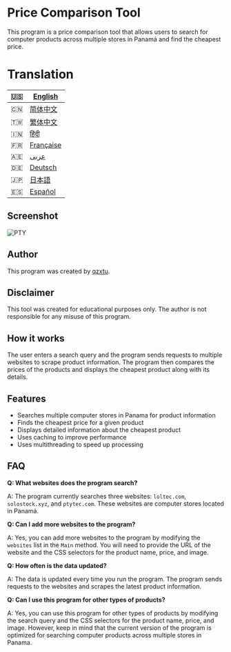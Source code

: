# Price Comparison Tool

This program is a price comparison tool that allows users to search for computer products across multiple stores in Panamá and find the cheapest price.

# Translation
| 🇺🇸 | [English](README.md) |
|-----|----------------------|
| 🇨🇳 | [简体中文](README.zh-CN.md) |
| 🇹🇼 | [繁体中文](README.zh-TW.md) |
| 🇮🇳 | [हिंदी](README.hi.md) |
| 🇫🇷 | [Française](README.fr.md) |
| 🇦🇪 | [عربى](README.ar.md) |
| 🇩🇪 | [Deutsch](README.de.md) |
| 🇯🇵 | [日本語](README.ja.md) |
| 🇪🇸 | [Español](README.es.md) |

## Screenshot
![PTY](https://cdn.discordapp.com/attachments/1008195045960204348/1104240493560348793/PTY.png)

## Author

This program was created by [qzxtu](https://github.com/qzxtu).

## Disclaimer

This tool was created for educational purposes only. The author is not responsible for any misuse of this program.

## How it works

The user enters a search query and the program sends requests to multiple websites to scrape product information. The program then compares the prices of the products and displays the cheapest product along with its details.

## Features

- Searches multiple computer stores in Panama for product information
- Finds the cheapest price for a given product
- Displays detailed information about the cheapest product
- Uses caching to improve performance
- Uses multithreading to speed up processing

## FAQ

**Q: What websites does the program search?**

A: The program currently searches three websites: `loltec.com`, `solostock.xyz`, and `ptytec.com`. These websites are computer stores located in Panamá.

**Q: Can I add more websites to the program?**

A: Yes, you can add more websites to the program by modifying the `websites` list in the `Main` method. You will need to provide the URL of the website and the CSS selectors for the product name, price, and image.

**Q: How often is the data updated?**

A: The data is updated every time you run the program. The program sends requests to the websites and scrapes the latest product information.

**Q: Can I use this program for other types of products?**

A: Yes, you can use this program for other types of products by modifying the search query and the CSS selectors for the product name, price, and image. However, keep in mind that the current version of the program is optimized for searching computer products across multiple stores in Panama.
